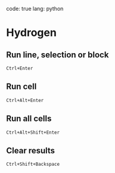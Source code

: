 code: true
lang: python

# Hydrogen

## Run line, selection or block
```
Ctrl+Enter
```

## Run cell
```
Ctrl+Alt+Enter
```

## Run all cells
```
Ctrl+Alt+Shift+Enter
```

## Clear results
```
Ctrl+Shift+Backspace
```
